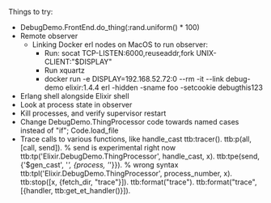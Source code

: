 Things to try:

* DebugDemo.FrontEnd.do_thing(:rand.uniform() * 100)
* Remote observer
  - Linking Docker erl nodes on MacOS to run observer:
    - Run: socat TCP-LISTEN:6000,reuseaddr,fork UNIX-CLIENT:\"$DISPLAY\"
    - Run xquartz
    - docker run -e DISPLAY=192.168.52.72:0 --rm -it --link debug-demo elixir:1.4.4 erl -hidden -sname foo -setcookie debugthis123
* Erlang shell alongside Elixir shell
* Look at process state in observer
* Kill processes, and verify supervisor restart
* Change DebugDemo.ThingProcessor code towards named cases instead of "if"; Code.load_file
* Trace calls to various functions, like handle_cast
  ttb:tracer().
  ttb:p(all, [call, send]).  % send is experimental right now
  ttb:tp('Elixir.DebugDemo.ThingProcessor', handle_cast, x).
  ttb:tpe(send, {'$gen_cast', '_', {process, '_'}}).   % wrong syntax
  ttb:tpl('Elixir.DebugDemo.ThingProcessor', process_number, x).
  ttb:stop([x, {fetch_dir, "trace"}]).
  ttb:format("trace").
  ttb:format("trace", [{handler, ttb:get_et_handler()}]).

